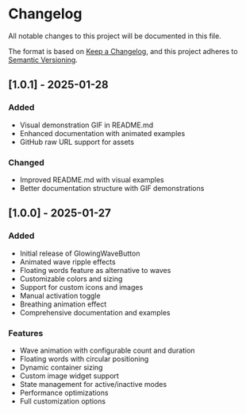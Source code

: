 # Changelog

All notable changes to this project will be documented in this file.

The format is based on [Keep a Changelog](https://keepachangelog.com/en/1.0.0/),
and this project adheres to [Semantic Versioning](https://semver.org/spec/v2.0.0.html).

## [1.0.1] - 2025-01-28

### Added
- Visual demonstration GIF in README.md
- Enhanced documentation with animated examples
- GitHub raw URL support for assets

### Changed
- Improved README.md with visual examples
- Better documentation structure with GIF demonstrations

## [1.0.0] - 2025-01-27

### Added
- Initial release of GlowingWaveButton
- Animated wave ripple effects
- Floating words feature as alternative to waves
- Customizable colors and sizing
- Support for custom icons and images
- Manual activation toggle
- Breathing animation effect
- Comprehensive documentation and examples

### Features
- Wave animation with configurable count and duration
- Floating words with circular positioning
- Dynamic container sizing
- Custom image widget support
- State management for active/inactive modes
- Performance optimizations
- Full customization options
